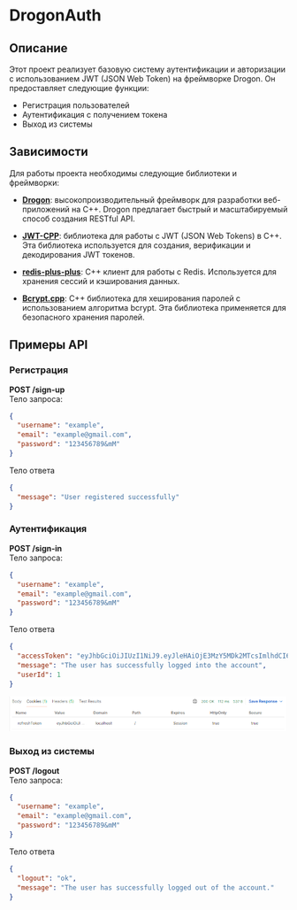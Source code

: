 # DrogonAuth

## Описание

Этот проект реализует базовую систему аутентификации и авторизации с использованием JWT (JSON Web Token) на фреймворке Drogon. Он предоставляет следующие функции:
- Регистрация пользователей
- Аутентификация с получением токена
- Выход из системы

## Зависимости

Для работы проекта необходимы следующие библиотеки и фреймворки:

- **[Drogon](https://github.com/drogonframework/drogon)**: высокопроизводительный фреймворк для разработки веб-приложений на C++. Drogon предлагает быстрый и масштабируемый способ создания RESTful API.

- **[JWT-CPP](https://github.com/arun11299/cpp-jwt)**: библиотека для работы с JWT (JSON Web Tokens) в C++. Эта библиотека используется для создания, верификации и декодирования JWT токенов.

- **[redis-plus-plus](https://github.com/sewenew/redis-plus-plus)**: C++ клиент для работы с Redis. Используется для хранения сессий и кэширования данных.

- **[Bcrypt.cpp](https://github.com/hilch/Bcrypt.cpp)**: C++ библиотека для хеширования паролей с использованием алгоритма bcrypt. Эта библиотека применяется для безопасного хранения паролей.

## Примеры API

### Регистрация
**POST /sign-up**  
Тело запроса:
```json
{
  "username": "example",
  "email": "example@gmail.com",
  "password": "123456789&mM"
}
```
Тело ответа
```json
{
  "message": "User registered successfully"
}
```

### Аутентификация
**POST /sign-in**  
Тело запроса:
```json
{
  "username": "example",
  "email": "example@gmail.com",
  "password": "123456789&mM"
}
```
Тело ответа
```json
{
  "accessToken": "eyJhbGciOiJIUzI1NiJ9.eyJleHAiOjE3MzY5MDk2MTcsImlhdCI6MTczNjgwMTYxNywiaXNzIjoiQ2FweSIsInN1YiI6IjM2In0.y-2Hv8ES-M9FUyWj8W2iy9yrTSKQfISaKdLnuzV0OMk",
  "message": "The user has successfully logged into the account",
  "userId": 1
}
```
![упс..](./pic/authRefreshToken.png)

### Выход из системы
**POST /logout**  
Тело запроса:
```json
{
  "username": "example",
  "email": "example@gmail.com",
  "password": "123456789&mM"
}
```
Тело ответа
```json
{
  "logout": "ok",
  "message": "The user has successfully logged out of the account."
}
```
